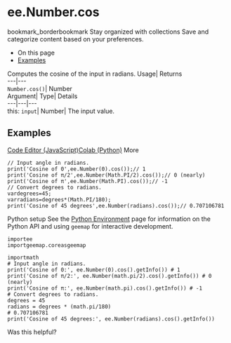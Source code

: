  
#  ee.Number.cos
bookmark_borderbookmark Stay organized with collections  Save and categorize content based on your preferences.
  * On this page
  * [Examples](https://developers.google.com/earth-engine/apidocs/ee-number-cos#examples)


Computes the cosine of the input in radians. 
Usage| Returns  
---|---  
`Number.cos()`| Number  
Argument| Type| Details  
---|---|---  
this: `input`| Number| The input value.  
## Examples
[Code Editor (JavaScript)](https://developers.google.com/earth-engine/apidocs/ee-number-cos#code-editor-javascript-sample)[Colab (Python)](https://developers.google.com/earth-engine/apidocs/ee-number-cos#colab-python-sample) More
```
// Input angle in radians.
print('Cosine of 0',ee.Number(0).cos());// 1
print('Cosine of π/2',ee.Number(Math.PI/2).cos());// 0 (nearly)
print('Cosine of π',ee.Number(Math.PI).cos());// -1
// Convert degrees to radians.
vardegrees=45;
varradians=degrees*(Math.PI/180);
print('Cosine of 45 degrees',ee.Number(radians).cos());// 0.707106781
```
Python setup
See the [ Python Environment](https://developers.google.com/earth-engine/guides/python_install) page for information on the Python API and using `geemap` for interactive development.
```
importee
importgeemap.coreasgeemap
```
```
importmath
# Input angle in radians.
print('Cosine of 0:', ee.Number(0).cos().getInfo()) # 1
print('Cosine of π/2:', ee.Number(math.pi/2).cos().getInfo()) # 0 (nearly)
print('Cosine of π:', ee.Number(math.pi).cos().getInfo()) # -1
# Convert degrees to radians.
degrees = 45
radians = degrees * (math.pi/180)
# 0.707106781
print('Cosine of 45 degrees:', ee.Number(radians).cos().getInfo())
```

Was this helpful?
